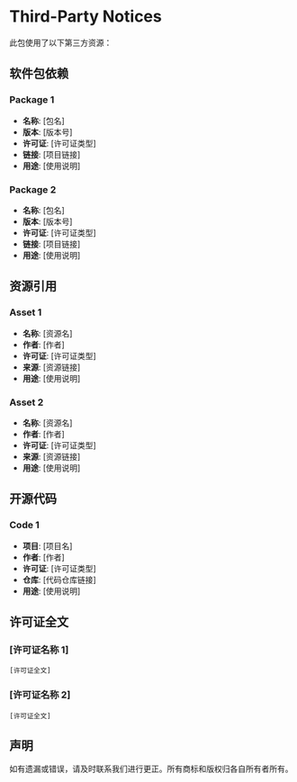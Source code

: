 # Third-Party Notices

此包使用了以下第三方资源：

## 软件包依赖

### Package 1
- **名称**: [包名]
- **版本**: [版本号]
- **许可证**: [许可证类型]
- **链接**: [项目链接]
- **用途**: [使用说明]

### Package 2
- **名称**: [包名]
- **版本**: [版本号]
- **许可证**: [许可证类型]
- **链接**: [项目链接]
- **用途**: [使用说明]

## 资源引用

### Asset 1
- **名称**: [资源名]
- **作者**: [作者]
- **许可证**: [许可证类型]
- **来源**: [资源链接]
- **用途**: [使用说明]

### Asset 2
- **名称**: [资源名]
- **作者**: [作者]
- **许可证**: [许可证类型]
- **来源**: [资源链接]
- **用途**: [使用说明]

## 开源代码

### Code 1
- **项目**: [项目名]
- **作者**: [作者]
- **许可证**: [许可证类型]
- **仓库**: [代码仓库链接]
- **用途**: [使用说明]

## 许可证全文

### [许可证名称 1]
```
[许可证全文]
```

### [许可证名称 2]
```
[许可证全文]
```

## 声明
如有遗漏或错误，请及时联系我们进行更正。所有商标和版权归各自所有者所有。 